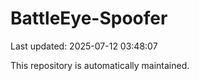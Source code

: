 # BattleEye-Spoofer

Last updated: 2025-07-12 03:48:07

This repository is automatically maintained.

